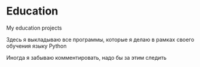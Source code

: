 # Education
My education projects

Здесь я выкладываю все программы, которые я делаю в рамках своего обучения языку Python

Иногда я забываю комментировать, надо бы за этим следить
